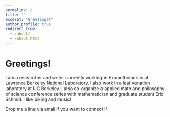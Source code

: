 ```yaml
---
permalink: /
title: ""
excerpt: "Greetings!"
author_profile: true
redirect_from: 
  - /about/
  - /about.html
---
```

Greetings!
======
I am a researcher and writer currently working in Exometbolomics at Lawrence Berkeley National Laboratory. I also work in a leaf venation laboratory at UC Berkeley. I also co-organize a applied math and philosophy of science conference series with mathematician and graduate student Eric Schmid.  I like biking and music!

Drop me a line via email if you want to connect!
\


